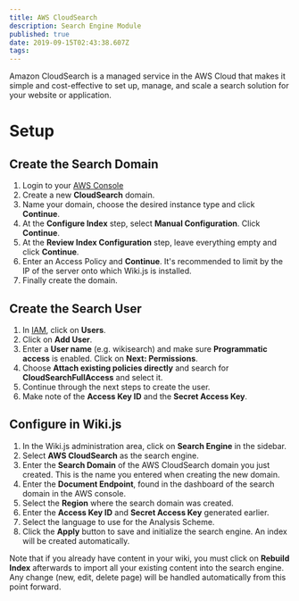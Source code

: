 ```yaml
---
title: AWS CloudSearch
description: Search Engine Module
published: true
date: 2019-09-15T02:43:38.607Z
tags: 
---
```


Amazon CloudSearch is a managed service in the AWS Cloud that makes it simple and cost-effective to set up, manage, and scale a search solution for your website or application.

# Setup

## Create the Search Domain

1. Login to your [AWS Console](https://console.aws.amazon.com)
1. Create a new **CloudSearch** domain.
1. Name your domain, choose the desired instance type and click **Continue**.
1. At the **Configure Index** step, select **Manual Configuration**. Click **Continue**.
1. At the **Review Index Configuration** step, leave everything empty and click **Continue**.
1. Enter an Access Policy and **Continue**. It's recommended to limit by the IP of the server onto which Wiki.js is installed.
1. Finally create the domain.

## Create the Search User

1. In [IAM](https://console.aws.amazon.com/iam), click on **Users**.
1. Click on **Add User**.
1. Enter a **User name** (e.g. wikisearch) and make sure **Programmatic access** is enabled. Click on **Next: Permissions**.
1. Choose **Attach existing policies directly** and search for **CloudSearchFullAccess** and select it.
1. Continue through the next steps to create the user.
1. Make note of the **Access Key ID** and the **Secret Access Key**.

## Configure in Wiki.js
1. In the Wiki.js administration area, click on **Search Engine** in the sidebar.
1. Select **AWS CloudSearch** as the search engine.
1. Enter the **Search Domain** of the AWS CloudSearch domain you just created. This is the name you entered when creating the new domain.
1. Enter the **Document Endpoint**, found in the dashboard of the search domain in the AWS console.
1. Select the **Region** where the search domain was created.
1. Enter the **Access Key ID** and **Secret Access Key** generated earlier.
1. Select the language to use for the Analysis Scheme.
1. Click the **Apply** button to save and initialize the search engine. An index will be created automatically.

Note that if you already have content in your wiki, you must click on **Rebuild Index** afterwards to import all your existing content into the search engine. Any change (new, edit, delete page) will be handled automatically from this point forward.